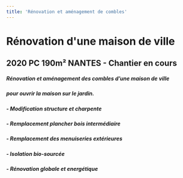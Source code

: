 ```yaml
---
title: 'Rénovation et aménagement de combles'
---
```


# **Rénovation d'une maison de ville**
## 2020 PC 190m² NANTES - Chantier en cours

##### Rénovation et aménagement des combles d’une maison de ville 
##### pour ouvrir la maison sur le jardin.
##### - Modification structure et charpente
##### - Remplacement plancher bois intermédiaire
##### - Remplacement des menuiseries extérieures
##### - Isolation bio-sourcée
##### - **Rénovation globale et energétique**
#####
#####
#####